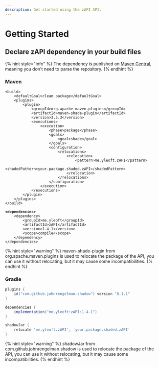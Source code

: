 ```yaml
---
description: Get started using the zAPI API.
---
```


# Getting Started

## Declare zAPI dependency in your build files

{% hint style="info" %}
The dependency is published on [Maven Central](https://mvnrepository.com/repos/central), meaning you don't need to parse the repository.
{% endhint %}

### Maven

<pre class="language-xml"><code class="lang-xml">&#x3C;build>
    &#x3C;defaultGoal>clean package&#x3C;/defaultGoal>
    &#x3C;plugins>
        &#x3C;plugin>
            &#x3C;groupId>org.apache.maven.plugins&#x3C;/groupId>
            &#x3C;artifactId>maven-shade-plugin&#x3C;/artifactId>
            &#x3C;version>3.5.3&#x3C;/version>
            &#x3C;executions>
                &#x3C;execution>
                    &#x3C;phase>package&#x3C;/phase>
                    &#x3C;goals>
                        &#x3C;goal>shade&#x3C;/goal>
                    &#x3C;/goals>
                    &#x3C;configuration>
                        &#x3C;relocations>
                            &#x3C;relocation>
                                &#x3C;pattern>me.yleoft.zAPI&#x3C;/pattern>
                                &#x3C;shadedPattern>your.package.shaded.zAPI&#x3C;/shadedPattern>
                            &#x3C;/relocation>
                        &#x3C;/relocations>
                    &#x3C;/configuration>
                &#x3C;/execution>
            &#x3C;/executions>
        &#x3C;/plugin>
    &#x3C;/plugins>
&#x3C;/build>
<strong>
</strong><strong>&#x3C;dependencies>
</strong>    &#x3C;dependency>
        &#x3C;groupId>me.yleoft&#x3C;/groupId>
        &#x3C;artifactId>zAPI&#x3C;/artifactId>
        &#x3C;version>1.4.1&#x3C;/version>
        &#x3C;scope>compile&#x3C;/scope>
    &#x3C;/dependency>
&#x3C;/dependencies>
</code></pre>

{% hint style="warning" %}
maven-shade-plugin from org.apache.maven.plugins is used to relocate the package of the API, you can use it without relocating, but it may cause some incompatibilities.
{% endhint %}

### Gradle

```gradle
plugins {
    id("com.github.johnrengelman.shadow") version "8.1.1"
}

dependencies {
    implementation("me.yleoft:zAPI:1.4.1")
}

shadowJar {
    relocate 'me.yleoft.zAPI', 'your.package.shaded.zAPI'
}
```

{% hint style="warning" %}
shadowJar from com.github.johnrengelman.shadow is used to relocate the package of the API, you can use it without relocating, but it may cause some incompatibilities.
{% endhint %}

